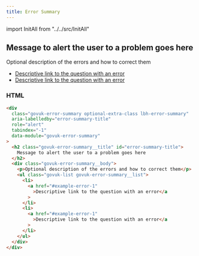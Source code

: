 ```yaml
---
title: Error Summary
---
```


import InitAll from "../../src/InitAll"

<div class="govuk-error-summary optional-extra-class lbh-error-summary" aria-labelledby="error-summary-title" role="alert" tabindex="-1" data-module="govuk-error-summary">
  <h2 class="govuk-error-summary__title" id="error-summary-title">
    Message to alert the user to a problem goes here
  </h2>
  <div class="govuk-error-summary__body">
    <p>
      Optional description of the errors and how to correct them
    </p>
    <ul class="govuk-list govuk-error-summary__list">
      <li>
        <a href="#example-error-1">Descriptive link to the question with an error</a>
      </li>
      <li>
        <a href="#example-error-1">Descriptive link to the question with an error</a>
      </li>
    </ul>
  </div>
</div>

### HTML

```html
<div
  class="govuk-error-summary optional-extra-class lbh-error-summary"
  aria-labelledby="error-summary-title"
  role="alert"
  tabindex="-1"
  data-module="govuk-error-summary"
>
  <h2 class="govuk-error-summary__title" id="error-summary-title">
    Message to alert the user to a problem goes here
  </h2>
  <div class="govuk-error-summary__body">
    <p>Optional description of the errors and how to correct them</p>
    <ul class="govuk-list govuk-error-summary__list">
      <li>
        <a href="#example-error-1"
          >Descriptive link to the question with an error</a
        >
      </li>
      <li>
        <a href="#example-error-1"
          >Descriptive link to the question with an error</a
        >
      </li>
    </ul>
  </div>
</div>
```
